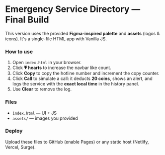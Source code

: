 # Emergency Service Directory — Final Build

This version uses the provided **Figma-inspired palette** and **assets** (logos & icons). It's a single-file HTML app with Vanilla JS.

### How to use
1. Open `index.html` in your browser.
2. Click **💗 hearts** to increase the navbar like count.
3. Click **Copy** to copy the hotline number and increment the copy counter.
4. Click **Call** to simulate a call: it deducts **20 coins**, shows an alert, and logs the service with the **exact local time** in the history panel.
5. Use **Clear** to remove the log.

### Files
- `index.html` — UI + JS
- `assets/` — images you provided

### Deploy
Upload these files to GitHub (enable Pages) or any static host (Netlify, Vercel, Surge).